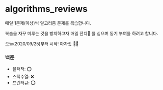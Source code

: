# algorithms_reviews
매일 1문제(이상)씩 알고리즘 문제를 복습합니다.

복습을 자꾸 미루는 것을 방지하고자 매일 잔디🌱 를 심으며 동기 부여를 하려고 합니다.

오늘(2020/09/25)부터 시작! 아자잣 👊🏻

### 백준
- 블랙잭: ⭕️
- 스택수열: ❌
- 프린터큐: ⭕️
